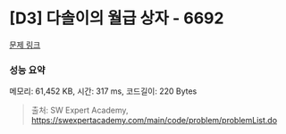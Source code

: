 # [D3] 다솔이의 월급 상자 - 6692 

[문제 링크](https://swexpertacademy.com/main/code/problem/problemDetail.do?contestProbId=AWdXofhKFkADFAWn) 

### 성능 요약

메모리: 61,452 KB, 시간: 317 ms, 코드길이: 220 Bytes



> 출처: SW Expert Academy, https://swexpertacademy.com/main/code/problem/problemList.do